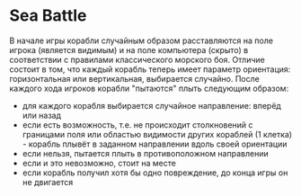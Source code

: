 # Sea Battle
В начале игры корабли случайным образом расставляются на поле игрока (является видимым) и на поле компьютера (скрыто) в соответствии с правилами классического морского боя. Отличие состоит в том, что каждый корабль теперь имеет параметр ориентация: горизонтальная или вертикальная, выбирается случайно.
После каждого хода игроков корабли "пытаются" плыть следующим образом:
 - для каждого корабля выбирается случайное направление: вперёд или назад
 - если есть возможность, т.е. не происходит столкновений с границами поля или областью видимости других кораблей (1 клетка) - корабль плывёт в заданном направлении вдоль своей ориентации
 - если нельзя, пытается плыть в противоположном направлении
 - если и это невозможно, стоит на месте
 - если корабль получил хотя бы одно повреждение, до конца игры он не двигается
